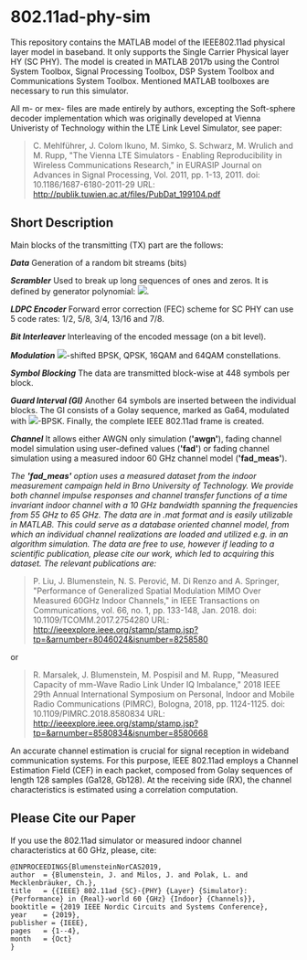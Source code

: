 # 802.11ad-phy-sim
This repository contains the MATLAB model of the IEEE802.11ad physical layer model in baseband. It only supports the Single Carrier Physical layer HY (SC PHY). The model is created in MATLAB 2017b using the Control System Toolbox, Signal Processing Toolbox, DSP System Toolbox and Communications System Toolbox. Mentioned MATLAB toolboxes are necessary to run this simulator.

All m- or mex- files are made entirely by authors, excepting the Soft-sphere decoder implementation which was originally developed at Vienna Univeristy of Technology within the LTE Link Level Simulator, see paper:

> C. Mehlführer, J. Colom Ikuno, M. Simko, S. Schwarz, M. Wrulich and M. Rupp, "The Vienna LTE Simulators - Enabling Reproducibility in Wireless Communications Research," in EURASIP Journal on Advances in Signal Processing, Vol. 2011, pp. 1-13, 2011. doi: 10.1186/1687-6180-2011-29 URL: http://publik.tuwien.ac.at/files/PubDat_199104.pdf
    
## Short Description
Main blocks of the transmitting (TX) part are the follows:

***Data*** Generation of a random bit streams (bits)

***Scrambler*** Used to break up long sequences of ones and zeros. It is defined by generator polynomial: ![](https://user-images.githubusercontent.com/55983849/67189872-4dd44100-f3ef-11e9-81b8-0ccb541a7f4e.png).

***LDPC Encoder*** Forward error correction (FEC) scheme for SC PHY can use 5 code rates: 1/2, 5/8, 3/4, 13/16 and 7/8.

***Bit Interleaver*** Interleaving of the encoded message (on a bit level).

***Modulation*** ![](https://user-images.githubusercontent.com/55983849/67190065-955acd00-f3ef-11e9-8b52-6e7455de55ab.png)-shifted BPSK, QPSK, 16QAM and 64QAM constellations.

***Symbol Blocking*** The data are transmitted block-wise at 448 symbols per block.

***Guard Interval (GI)*** Another 64 symbols are inserted between the individual blocks. The GI consists of a Golay sequence, marked as Ga64, modulated with ![](https://user-images.githubusercontent.com/55983849/67190065-955acd00-f3ef-11e9-8b52-6e7455de55ab.png)-BPSK. Finally, the complete IEEE 802.11ad frame is created.

***Channel*** It allows either AWGN only simulation (**'awgn'**), fading channel model simulation using user-defined values (**'fad'**) or fading channel simulation using a measured indoor 60 GHz channel model (**'fad_meas'**).

*The **'fad_meas'** option uses a measured dataset from the indoor measurement campaign held in Brno University of Technology. We provide both channel impulse responses and channel transfer functions of a time invariant indoor channel with a 10 GHz bandwidth spanning the frequencies from 55 GHz to 65 GHz. The data are in .mat format and is easily utilizable in MATLAB. This could serve as a database oriented channel model, from which an individual channel realizations are loaded and utilized e.g. in an algorithm simulation. The data are free to use, however if leading to a scientific publication, please cite our work, which led to acquiring this dataset. The relevant publications are:* 

> P. Liu, J. Blumenstein, N. S. Perović, M. Di Renzo and A. Springer, "Performance of Generalized Spatial Modulation MIMO Over Measured 60GHz Indoor Channels," in IEEE Transactions on Communications, vol. 66, no. 1, pp. 133-148, Jan. 2018. doi: 10.1109/TCOMM.2017.2754280 URL: http://ieeexplore.ieee.org/stamp/stamp.jsp?tp=&arnumber=8046024&isnumber=8258580

or

> R. Marsalek, J. Blumenstein, M. Pospisil and M. Rupp, "Measured Capacity of mm-Wave Radio Link Under IQ Imbalance," 2018 IEEE 29th Annual International Symposium on Personal, Indoor and Mobile Radio Communications (PIMRC), Bologna, 2018, pp. 1124-1125. doi: 10.1109/PIMRC.2018.8580834 URL: http://ieeexplore.ieee.org/stamp/stamp.jsp?tp=&arnumber=8580834&isnumber=8580668

An accurate channel estimation is crucial for signal reception in wideband communication systems. For this purpose, IEEE 802.11ad employs a Channel Estimation Field (CEF) in each packet, composed from Golay sequences of length 128 samples (Ga128, Gb128). At the receiving side (RX), the channel characteristics is estimated using a correlation computation.


## Please Cite our Paper
If you use the 802.11ad simulator or measured indoor channel characteristics at 60 GHz, please, cite:

    @INPROCEEDINGS{BlumensteinNorCAS2019,
    author  = {Blumenstein, J. and Milos, J. and Polak, L. and Mecklenbräuker, Ch.},
    title   = {{IEEE} 802.11ad {SC}-{PHY} {Layer} {Simulator}: {Performance} in {Real}-world 60 {GHz} {Indoor} {Channels}},
    booktitle = {2019 IEEE Nordic Circuits and Systems Conference},
    year    = {2019},
    publisher = {IEEE},
    pages   = {1--4},
    month   = {Oct}
    }
